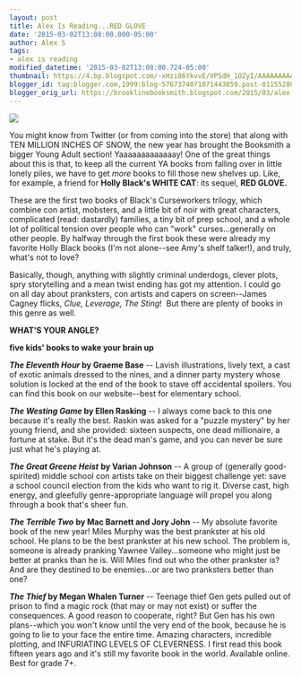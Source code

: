 ```yaml
---
layout: post
title: Alex Is Reading...RED GLOVE
date: '2015-03-02T13:08:00.000-05:00'
author: Alex S
tags:
- alex is reading
modified_datetime: '2015-03-02T13:08:00.724-05:00'
thumbnail: https://4.bp.blogspot.com/-xHzi86YkvvE/VPSdH_1OZyI/AAAAAAAAAFg/QOWERcKHFI8/s72-c/red%2Bglove.jpg
blogger_id: tag:blogger.com,1999:blog-5767374071871443859.post-8115528031677246661
blogger_orig_url: https://brooklinebooksmith.blogspot.com/2015/03/alex-is-readingred-glove.html
---
```

[![](https://4.bp.blogspot.com/-xHzi86YkvvE/VPSdH_1OZyI/AAAAAAAAAFg/QOWERcKHFI8/s1600/red%2Bglove.jpg)](https://4.bp.blogspot.com/-xHzi86YkvvE/VPSdH_1OZyI/AAAAAAAAAFg/QOWERcKHFI8/s1600/red%2Bglove.jpg)

You might know from Twitter (or from coming into the store) that along with TEN MILLION INCHES OF SNOW, the new year has brought the Booksmith a bigger Young Adult section! Yaaaaaaaaaaaaay! One of the great things about this is that, to keep all the current YA books from falling over in little lonely piles, we have to get _more_ books to fill those new shelves up. Like, for example, a friend for **Holly Black's WHITE CAT**: its sequel, **RED GLOVE.**  

These are the first two books of Black's Curseworkers trilogy, which combine con artist, mobsters, and a little bit of noir with great characters, complicated (read: dastardly) families, a tiny bit of prep school, and a whole lot of political tension over people who can "work" curses...generally on other people. By halfway through the first book these were already my favorite Holly Black books (I'm not alone--see Amy's shelf talker!), and truly, what's not to love?  

Basically, though, anything with slightly criminal underdogs, clever plots, spry storytelling and a mean twist ending has got my attention. I could go on all day about pranksters, con artists and capers on screen--James Cagney flicks, _Clue, Leverage, The Sting_!  But there are plenty of books in this genre as well.  

**WHAT'S YOUR ANGLE?**

**five kids' books to wake your brain up**

**_The Eleventh Hour_ by Graeme Base** -- Lavish illustrations, lively text, a cast of exotic animals dressed to the nines, and a dinner party mystery whose solution is locked at the end of the book to stave off accidental spoilers. You can find this book on our website--best for elementary school.

**_The Westing Game_ by Ellen Rasking** -- I always come back to this one because it's really the best. Raskin was asked for a "puzzle mystery" by her young friend, and she provided: sixteen suspects, one dead millionaire, a fortune at stake. But it's the dead man's game, and you can never be sure just what he's playing at.

_**The Great Greene Heist**_ **by Varian Johnson** -- A group of (generally good-spirited) middle school con artists take on their biggest challenge yet: save a school council election from the kids who want to rig it. Diverse cast, high energy, and gleefully genre-appropriate language will propel you along through a book that's sheer fun.

_**The Terrible Two**_ **by Mac Barnett and Jory John** -- My absolute favorite book of the new year! Miles Murphy was the best prankster at his old school. He plans to be the best prankster at his new school. The problem is, someone is already pranking Yawnee Valley...someone who might just be better at pranks than he is. Will Miles find out who the other prankster is? And are they destined to be enemies...or are two pranksters better than one? 

**_The Thief_ by Megan Whalen Turner** -- Teenage thief Gen gets pulled out of prison to find a magic rock (that may or may not exist) or suffer the consequences. A good reason to cooperate, right? But Gen has his own plans--which you won't know until the very end of the book, because he is going to lie to your face the entire time. Amazing characters, incredible plotting, and INFURIATING LEVELS OF CLEVERNESS. I first read this book fifteen years ago and it's still my favorite book in the world. Available online. Best for grade 7+.